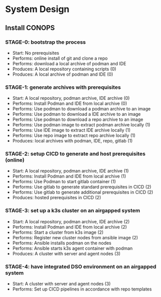 
# System Design

## Install CONOPS

### STAGE-0: bootstrap the process

* Start: No prerequisites
* Performs: online install of git and clone a repo
* Performs: download a local archive of podman and IDE
* Produces: A local repository containing scripts (0)
* Produces: A local archive of podman and IDE (0)

### STAGE-1: generate archives with prerequisites

* Start: A local repository, podman archive, IDE archive (0)
* Performs: Install Podman and IDE from local archive (0)
* Performs: Use podman to download a podman archive to an image
* Performs: Use podman to download a IDE archive to an image
* Performs: Use podman to download a repo archive to an image
* Performs: Use podman image to extract podman archive locally (1)
* Performs: Use IDE image to extract IDE archive locally (1)
* Performs: Use repo image to extract repo archive locally (1)
* Produces: local archives with podman, IDE, repo, gitlab (1)

### STAGE-2: setup CICD to generate and host prerequisites (online)

* Start: A local repository, podman archive, IDE archive (1)
* Performs: Install Podman and IDE from local archive (1)
* Performs: Use Podman to start gitlab container (1)
* Performs: Use gitlab to generate standard prerequisites in CICD (2)
* Performs: Use gitlab to generate additional prerequisites in CICD (2)
* Produces: hosted prerequisites in CICD (2)

### STAGE-3: set up a k3s cluster on an airgapped system

* Start: A local repository, podman archive, IDE archive (2)
* Performs: Install Podman and IDE from local archive (2)
* Performs: Start a cluster from k3s image (2)
* Performs: Register new cluster nodes from ansible image (2)
* Performs: Ansible installs podman on the nodes
* Performs: Ansible starts k3s agent container with podman
* Produces: A cluster with server and agent nodes (3)

### STAGE-4: have integrated DSO environment on an airgapped system

* Start: A cluster with server and agent nodes (3)
* Performs: Set up CICD pipelines in accordance with repo templates
